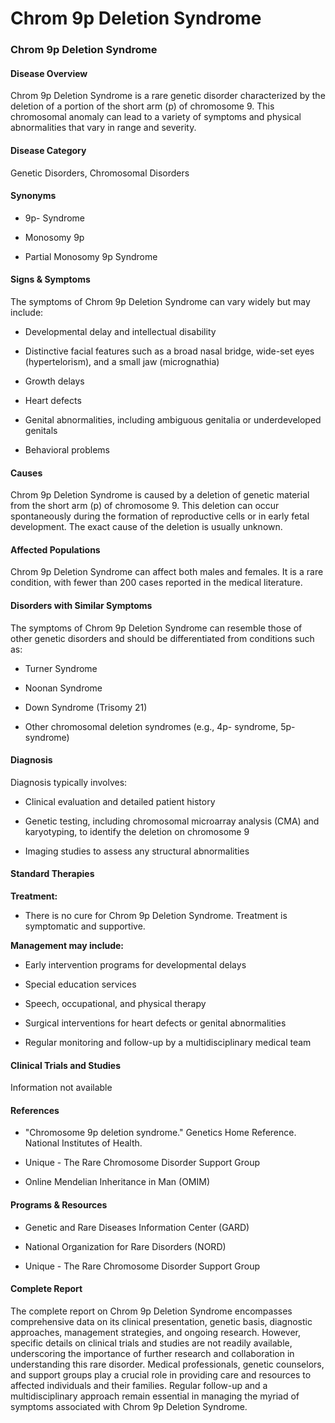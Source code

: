 # Chrom 9p Deletion Syndrome
### Chrom 9p Deletion Syndrome

#### Disease Overview
Chrom 9p Deletion Syndrome is a rare genetic disorder characterized by the deletion of a portion of the short arm (p) of chromosome 9. This chromosomal anomaly can lead to a variety of symptoms and physical abnormalities that vary in range and severity.

#### Disease Category
Genetic Disorders, Chromosomal Disorders

#### Synonyms
- 9p- Syndrome
- Monosomy 9p
- Partial Monosomy 9p Syndrome

#### Signs & Symptoms
The symptoms of Chrom 9p Deletion Syndrome can vary widely but may include:
- Developmental delay and intellectual disability
- Distinctive facial features such as a broad nasal bridge, wide-set eyes (hypertelorism), and a small jaw (micrognathia)
- Growth delays
- Heart defects
- Genital abnormalities, including ambiguous genitalia or underdeveloped genitals
- Behavioral problems

#### Causes
Chrom 9p Deletion Syndrome is caused by a deletion of genetic material from the short arm (p) of chromosome 9. This deletion can occur spontaneously during the formation of reproductive cells or in early fetal development. The exact cause of the deletion is usually unknown.

#### Affected Populations
Chrom 9p Deletion Syndrome can affect both males and females. It is a rare condition, with fewer than 200 cases reported in the medical literature.

#### Disorders with Similar Symptoms
The symptoms of Chrom 9p Deletion Syndrome can resemble those of other genetic disorders and should be differentiated from conditions such as:
- Turner Syndrome
- Noonan Syndrome
- Down Syndrome (Trisomy 21)
- Other chromosomal deletion syndromes (e.g., 4p- syndrome, 5p- syndrome)

#### Diagnosis
Diagnosis typically involves:
- Clinical evaluation and detailed patient history
- Genetic testing, including chromosomal microarray analysis (CMA) and karyotyping, to identify the deletion on chromosome 9
- Imaging studies to assess any structural abnormalities

#### Standard Therapies
**Treatment:**
- There is no cure for Chrom 9p Deletion Syndrome. Treatment is symptomatic and supportive.
**Management may include:**
- Early intervention programs for developmental delays
- Special education services
- Speech, occupational, and physical therapy
- Surgical interventions for heart defects or genital abnormalities
- Regular monitoring and follow-up by a multidisciplinary medical team

#### Clinical Trials and Studies
Information not available

#### References
- "Chromosome 9p deletion syndrome." Genetics Home Reference. National Institutes of Health.
- Unique - The Rare Chromosome Disorder Support Group
- Online Mendelian Inheritance in Man (OMIM)

#### Programs & Resources
- Genetic and Rare Diseases Information Center (GARD)
- National Organization for Rare Disorders (NORD)
- Unique - The Rare Chromosome Disorder Support Group

#### Complete Report
The complete report on Chrom 9p Deletion Syndrome encompasses comprehensive data on its clinical presentation, genetic basis, diagnostic approaches, management strategies, and ongoing research. However, specific details on clinical trials and studies are not readily available, underscoring the importance of further research and collaboration in understanding this rare disorder. Medical professionals, genetic counselors, and support groups play a crucial role in providing care and resources to affected individuals and their families. Regular follow-up and a multidisciplinary approach remain essential in managing the myriad of symptoms associated with Chrom 9p Deletion Syndrome.
